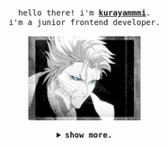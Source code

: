 <p align="center">
  <br>
  <samp>
    hello there! i'm <b><a rel="nofollow noopener noreferrer" target="_blank" href="#">kurayammmi</a></b>.
    <br>i'm a junior frontend developer.<br>

</samp>
  
  <br>
  <img src="https://github.com/kurayammmi/kurayammmi/blob/master/5s62.gif?raw=true" width="200"/>

</p>




<details align="center">
 
  
<summary> <b> <samp> show more. </samp></b></summary>
<samp>

<br>


## about me.

 - I’m currently search for work 

-  I’m currently learning **Javascript/React.**

-  I’m looking to collaborate on **OpenSource Projects**

-  All of my projects are available at **[My Portfolio](------)**

-  How to reach me **someexampleofgmailName@gmail.com**
  
<br>


## languages and tools:

<p align="center"> 
    <a href="#" target="_blank"> <img src="https://img.icons8.com/color/48/000000/html-5--v1.png"/> </a>
    <a href="#" target="_blank"> <img src="https://img.icons8.com/color/48/000000/css3.png"/> </a>
    <a href="https://sass-lang.com/" target="_blank"> <img src="https://img.icons8.com/color/48/000000/sass.png"/> </a>  
    <a href="https://gulpjs.com/" target="_blank"> <img width="48" height="48" src="https://img.icons8.com/windows/32/fa314a/gulp.png"/> </a> 
    <a href="#" target="_blank"> <img src="https://img.icons8.com/color/48/000000/javascript--v1.png"/> </a>  
    <a href="https://git-scm.com/" target="_blank"> <img src="https://img.icons8.com/color/48/000000/git.png"/> </a> 
    <a href="#" target="_blank"> <img src="https://img.icons8.com/fluency/48/000000/figma.png"/> </a> 
    <a href="https://code.visualstudio.com/" target="_blank"> <img src="https://img.icons8.com/color/48/000000/visual-studio-code-2019.png"/> </a> 
</p>

<br>

##  my github stats.

  <br/>
    <a href="https://github.com/kurayammmi/github-readme-stats"><img alt="Kurayammmi's Github Stats" src="https://github-readme-stats.vercel.app/api?username=kurayammmi&show_icons=true&hide=contribs,prs&cache_seconds=86400&theme=midnight-purple" /></a>
  <br>
  <br>
  <a href="https://github.com/kurayammmi/github-readme-stats"><img height="150" alt="Kurayammmi's Top Languages" src="https://github-readme-stats.vercel.app/api/top-langs/?username=kurayammmi&langs_count=8&count_private=true&layout=compact&theme=react&hide_border=false&bg_color=000000" /></a>
  <br/>
  <br>
  <br>
  <b>Note:</b> Top languages is only a metric of the languages, <br> my public code consists of and doesn't reflect experience or skill level.
  

<br/>
<br/>
<br>
<a href="https://github.com/kurayammmi/github-readme-activity-graph"><img alt="Kurayammmi's Activity Graph" src="https://activity-graph.herokuapp.com/graph?username=kurayammmi&bg_color=000000&color=5BCDEC&line=7712B4&point=FFFFFF&hide_border=true" /></a>

<br/>
<br/>
  

 
  
## connect with me.
<p align="left">

<a href = "https://www.linkedin.com/in/LinkToProfile/"><img src="https://img.icons8.com/fluent/48/000000/linkedin.png"/></a>
<a href = "https://twitter.com/LinkToProfile"><img src="https://img.icons8.com/fluent/48/000000/twitter.png"/></a>


</p>


</samp>
</details>


